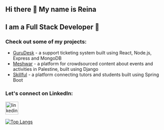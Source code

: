 ## Hi there 👋 My name is Reina

## I am a Full Stack Developer 🚀

### Check out some of my projects: 
- [GuruDesk](https://github.com/reinahandal/GuruDesk) - a support ticketing system built using React, Node.js, Express and MongoDB
- [Meshwar](https://github.com/reinahandal/meshwar) - a platform for crowdsourced content about events and activities in Palestine, built using Django
- [Skillful](https://github.com/reinahandal/skillful_project) - a platform connecting tutors and students built using Spring Boot


### Let's connect on LinkedIn:
[<img src='https://cdn.jsdelivr.net/npm/simple-icons@3.0.1/icons/linkedin.svg' alt='linkedin' height='40'>](https://www.linkedin.com/in/reina-handal/)  

[![Top Langs](https://github-readme-stats.vercel.app/api/top-langs/?username=reinahandal)](https://github.com/anuraghazra/github-readme-stats)
